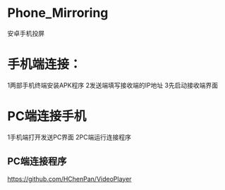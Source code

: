 # Phone_Mirroring
 安卓手机投屏
# 手机端连接：
1两部手机终端安装APK程序
2发送端填写接收端的IP地址
3先启动接收端界面
# PC端连接手机
1手机端打开发送PC界面
2PC端运行连接程序

## PC端连接程序
https://github.com/HChenPan/VideoPlayer
 

 
